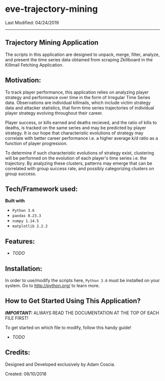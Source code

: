 # eve-trajectory-mining #

Last Modified: 04/24/2019

-----

## Trajectory Mining Application

The scripts in this application are designed to unpack, merge, filter, analyze,
and present the time series data obtained from scraping Zkillboard in the 
Killmail Fetching Application.

## Motivation:

To track player performance, this application relies on analyzing player 
strategy and performance over time in the form of Irregular Time Series data. 
Observations are individual killmails, which include victim strategy data and 
attacker statistics, that form time series trajectories of individual player 
strategy evolving throughout their career. 

Player success, or kills earned and deaths recieved, and the ratio of kills 
to deaths, is tracked on the same series and may be predicted by player 
strategy. It is our hope that characteristic evolutions of strategy may 
correlate with better career performance i.e. a higher average k/d ratio as a 
function of player progression. 

To determine if such characteristic evolutions of strategy exist, clustering 
will be performed on the evolution of each player's time series i.e. the 
trajectory.  By analyzing these clusters, patterns may emerge that can be 
correlated with group success rate, and possibly categorizing clusters on 
group success.

## Tech/Framework used:

**Built with**
- `Python 3.6`
- `pandas 0.23.3`
- `numpy 1.14.5`
- `matplotlib 2.2.2`

## Features:

- *TODO*

## Installation:

In order to use/modify the scripts here, `Python 3.6` must be installed on your
system. Go to http://python.org/ to learn more.

## How to Get Started Using This Application?

***IMPORTANT:*** ALWAYS READ THE DOCUMENTATION AT THE TOP OF EACH FILE FIRST!

To get started on which file to modify, follow this handy guide!

- *TODO*

## Credits:

Designed and Developed exclusively by Adam Coscia.

Created: 06/10/2018
